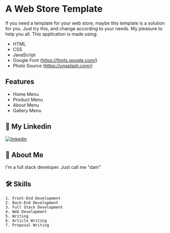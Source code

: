 # A Web Store Template

If you need a template for your web store, maybe this template is a solution for you. Just try this, and change according to your needs. My pleasure to help you all. This application is made using:
- HTML
- CSS
- JavaScript
- Google Font (https://fonts.google.com/)
- Photo Source (https://unsplash.com/)

## Features

- Home Menu
- Product Menu
- About Menu
- Gallery Menu

## 🔗 My Linkedin
[![linkedin](https://img.shields.io/badge/linkedin-0A66C2?style=for-the-badge&logo=linkedin&logoColor=white)](https://www.linkedin.com/in/pangeran-saddam-husain-2b5096207/)

## 🚀 About Me
I'm a full stack developer. Just call me "dam"
## 🛠 Skills
    1. Front-End Development
    2. Back-End Development
    3. Full Stack Development
    4. Web Development
    5. Writing
    6. Article Writing
    7. Proposal Writing

